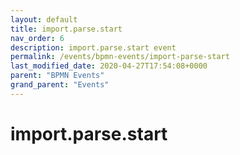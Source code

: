 ```yaml
---
layout: default
title: import.parse.start 
nav_order: 6
description: import.parse.start event
permalink: /events/bpmn-events/import-parse-start
last_modified_date: 2020-04-27T17:54:08+0000
parent: "BPMN Events"
grand_parent: "Events"
---
```


# import.parse.start
